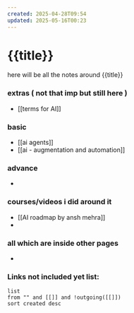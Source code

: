 ```yaml
---
created: 2025-04-28T09:54
updated: 2025-05-16T00:23
---
```


# {{title}}

here will be all the notes around {{title}}


### extras ( not that imp but still here )

- [[terms for AI]]

### basic

- [[ai agents]]
- [[ai - augmentation and automation]]

### advance

- 


### courses/videos i did around it

- [[AI roadmap by ansh mehra]]
- 


### all which are inside other pages

- 


### **Links not included yet list:**
```dataview
list
from "" and [[]] and !outgoing([[]])
sort created desc
```
